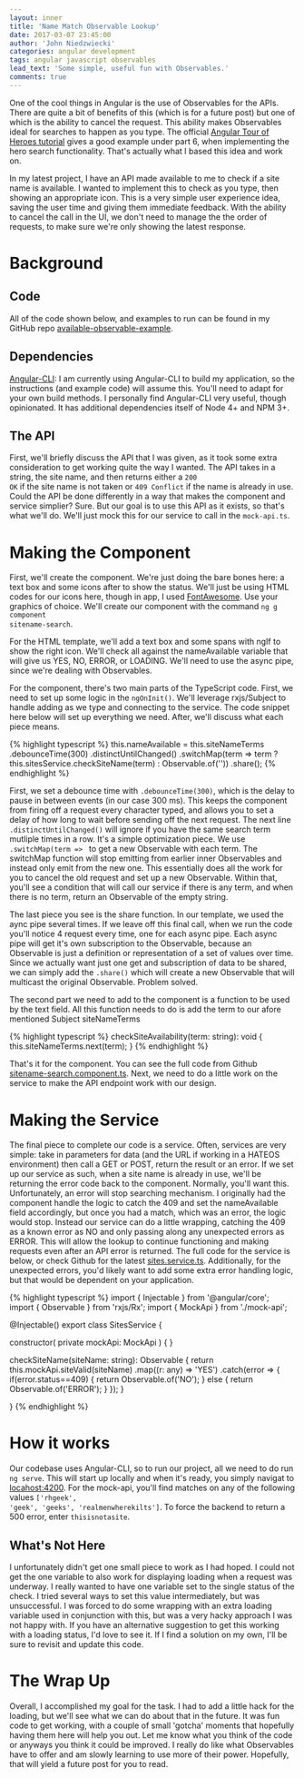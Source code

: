 ```yaml
---
layout: inner
title: 'Name Match Observable Lookup'
date: 2017-03-07 23:45:00
author: 'John Niedzwiecki'
categories: angular development
tags: angular javascript observables
lead_text: 'Some simple, useful fun with Observables.'
comments: true
---
```


One of the cool things in Angular is the use of Observables for the APIs. There are quite a bit of benefits of this (which is for a future post) but one of which is the ability to cancel the request. This ability makes Observables ideal for searches to happen as you type. The official [Angular Tour of Heroes tutorial](https://angular.io/docs/ts/latest/tutorial/) gives a good example under part 6, when implementing the hero search functionality. That's actually what I based this idea and work on.

In my latest project, I have an API made available to me to check if a site name is available. I wanted to implement this to check as you type, then showing an appropriate icon. This is a very simple user experience idea, saving the user time and giving them immediate feedback. With the ability to cancel the call in the UI, we don't need to manage the the order of requests, to make sure we're only showing the latest response.

# Background

## Code

All of the code shown below, and examples to run can be found in my GitHub repo [available-observable-example](https://github.com/RHGeek/available-observable-example). 

## Dependencies

[Angular-CLI](https://github.com/angular/angular-cli): I am currently using Angular-CLI to build my application, so the instructions (and example code) will assume this. You'll need to adapt for your own build methods. 
I personally find Angular-CLI very useful, though opinionated. It has additional dependencies itself of Node 4+ and NPM 3+.

## The API

First, we'll briefly discuss the API that I was given, as it took some extra consideration to get working quite the way I wanted. The API takes in a string, the site name, and then returns either a <code>200 OK</code> if the site name is not taken or <code>409 Conflict</code> if the name is already in use. Could the API be done differently in a way that makes the component and service simplier? Sure. But our goal is to use this API as it exists, so that's what we'll do. We'll just mock this for our service to call in the <code>mock-api.ts</code>.

# Making the Component

First, we'll create the component. We're just doing the bare bones here: a text box and some icons after to show the status. We'll just be using HTML codes for our icons here, though in app, I used [FontAwesome](http://fontawesome.io/). Use your graphics of choice. We'll create our component with the command <code>ng g component sitename-search</code>.

For the HTML template, we'll add a text box and some spans with ngIf to show the right icon. We'll check all against the nameAvailable variable that will give us YES, NO, ERROR, or LOADING. We'll need to use the async pipe, since we're dealing with Observables.

For the component, there's two main parts of the TypeScript code. First, we need to set up some logic in the <code>ngOnInit()</code>. We'll leverage rxjs/Subject to handle adding as we type and connecting to the service. The code snippet here below will set up everything we need. After, we'll discuss what each piece means.

{% highlight typescript %}
this.nameAvailable = this.siteNameTerms
            .debounceTime(300)
            .distinctUntilChanged()
            .switchMap(term => term
             ? this.sitesService.checkSiteName(term)
             : Observable.of<string>(''))
            .share();
{% endhighlight %}

First, we set a debounce time with <code>.debounceTime(300)</code>, which is the delay to pause in between events (in our case 300 ms). This keeps the component from firing off a request every character typed, and allows you to set a delay of how long to wait before sending off the next request. The next line <code>.distinctUntilChanged()</code> will ignore if you have the same search term mutliple times in a row. It's a simple optimization piece. We use <code>.switchMap(term => </code> to get a new Observable with each term. The switchMap function will stop emitting from earlier inner Observables and instead only emit from the new one. This essentially does all the work for you to cancel the old request and set up a new Observable. Within that, you'll see a condition that will call our service if there is any term, and when there is no term, return an Observable of the empty string. 

The last piece you see is the share function. In our template, we used the aync pipe several times. If we leave off this final call, when we run the code you'll notice 4 request every time, one for each async pipe. Each async pipe will get it's own subscription to the Observable, because an Observable is just a definition or representation of a set of values over time. Since we actually want just one get and subscription of data to be shared, we can simply add the <code>.share()</code> which will create a new Observable that will multicast the original Observable. Problem solved.

The second part we need to add to the component is a function to be used by the text field. All this function needs to do is add the term to our afore mentioned Subject siteNameTerms


{% highlight typescript %}
checkSiteAvailability(term: string): void {
    this.siteNameTerms.next(term);
}
{% endhighlight %}

That's it for the component. You can see the full code from Github [sitename-search.component.ts](https://github.com/RHGeek/name-match-observable-example/blob/master/src/app/sitename-search/sitename-search.component.ts). Next, we need to do a little work on the service to make the API endpoint work with our design.

# Making the Service

The final piece to complete our code is a service. Often, services are very simple: take in parameters for data (and the URL if working in a HATEOS environment) then call a GET or POST, return the result or an error. If we set up our service as such, when a site name is already in use, we'll be returning the error code back to the component. Normally, you'll want this. Unfortunately, an error will stop searching mechanism. I originally had the component handle the logic to catch the 409 and set the nameAvailable field accordingly, but once you had a match, which was an error, the logic would stop. Instead our service can do a little wrapping, catching the 409 as a known error as NO and only passing along any unexpected errors as ERROR. This will allow the lookup to continue functioning and making requests even after an API error is returned. The full code for the service is below, or check Github for the latest [sites.service.ts](https://github.com/RHGeek/name-match-observable-example/blob/master/src/app/shared/sites.service.ts). Additionally, for the unexpected errors, you'd likely want to add some extra error handling logic, but that would be dependent on your application.

{% highlight typescript %}
import { Injectable } from '@angular/core';
import { Observable } from 'rxjs/Rx';
import { MockApi }  from './mock-api';

@Injectable()
export class SitesService {

  constructor(
    private mockApi: MockApi
  ) { }

  checkSiteName(siteName: string): Observable<string> {
    return this.mockApi.siteValid(siteName)
              .map((r: any) => 'YES')
              .catch(error => {
                  if(error.status==409) {
                      return Observable.of<string>('NO');
                  } else {
                      return Observable.of<string>('ERROR');
                  }
              });
    }

}
{% endhighlight %}

# How it works

Our codebase uses Angular-CLI, so to run our project, all we need to do run <code>ng serve</code>. This will start up locally and when it's ready, you simply navigat to [locahost:4200](http://localhost:4200/). For the mock-api, you'll find matches on any of the following values <code>['rhgeek', 'geek', 'geeks', 'realmenwherekilts']</code>. To force the backend to return a 500 error, enter <code>thisisnotasite</code>.

## What's Not Here

I unfortunately didn't get one small piece to work as I had hoped. I could not get the one variable to also work for displaying loading when a request was underway. I really wanted to have one variable set to the single status of the check. I tried several ways to set this value intermediately, but was unsuccessful. I was forced to do some wrapping with an extra loading variable used in conjunction with this, but was a very hacky approach I was not happy with. If you have an alternative suggestion to get this working with a loading status, I'd love to see it. If I find a solution on my own, I'll be sure to revisit and update this code.

# The Wrap Up

Overall, I accomplished my goal for the task. I had to add a little hack for the loading, but we'll see what we can do about that in the future. It was fun code to get working, with a couple of small 'gotcha' moments that hopefully having them here will help you out. Let me know what you think of the code or anyways you think it could be improved. I really do like what Observables have to offer and am slowly learning to use more of their power. Hopefully, that will yield a future post for you to read.